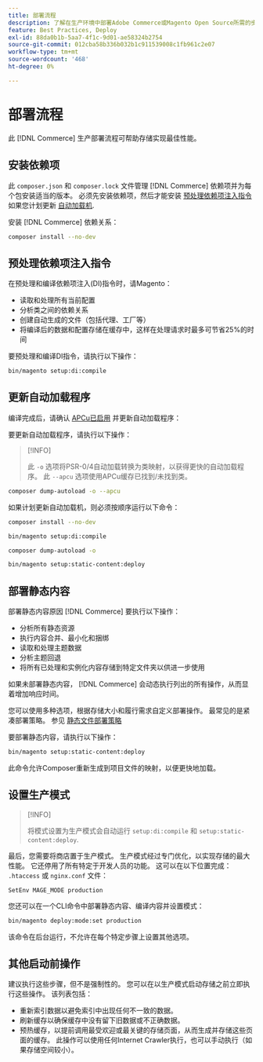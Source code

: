 ```yaml
---
title: 部署流程
description: 了解在生产环境中部署Adobe Commerce或Magento Open Source所需的步骤。
feature: Best Practices, Deploy
exl-id: 88da0b1b-5aa7-4f1c-9d01-ae58324b2754
source-git-commit: 012cba58b336b032b1c911539008c1fb961c2e07
workflow-type: tm+mt
source-wordcount: '468'
ht-degree: 0%

---
```


# 部署流程

此 [!DNL Commerce] 生产部署流程可帮助存储实现最佳性能。

## 安装依赖项

此 `composer.json` 和 `composer.lock` 文件管理 [!DNL Commerce] 依赖项并为每个包安装适当的版本。 必须先安装依赖项，然后才能安装 [预处理依赖项注入指令](#preprocess-dependency-injection-instructions) 如果您计划更新 [自动加载机](#update-the-autoloader).

安装 [!DNL Commerce] 依赖关系：

```bash
composer install --no-dev
```

## 预处理依赖项注入指令

在预处理和编译依赖项注入(DI)指令时，请Magento：

* 读取和处理所有当前配置
* 分析类之间的依赖关系
* 创建自动生成的文件（包括代理、工厂等）
* 将编译后的数据和配置存储在缓存中，这样在处理请求时最多可节省25%的时间

要预处理和编译DI指令，请执行以下操作：

```bash
bin/magento setup:di:compile
```

## 更新自动加载程序

编译完成后，请确认 [APCu已启用](../performance/software.md#php-settings) 并更新自动加载程序：

要更新自动加载程序，请执行以下操作：

>[!INFO]
>
>此 `-o` 选项将PSR-0/4自动加载转换为类映射，以获得更快的自动加载程序。 此 `--apcu` 选项使用APCu缓存已找到/未找到类。

```bash
composer dump-autoload -o --apcu
```

如果计划更新自动加载机，则必须按顺序运行以下命令：

```bash
composer install --no-dev
```

```bash
bin/magento setup:di:compile
```

```bash
composer dump-autoload -o
```

```bash
bin/magento setup:static-content:deploy
```

## 部署静态内容

部署静态内容原因 [!DNL Commerce] 要执行以下操作：

* 分析所有静态资源
* 执行内容合并、最小化和捆绑
* 读取和处理主题数据
* 分析主题回退
* 将所有已处理和实例化内容存储到特定文件夹以供进一步使用

如果未部署静态内容， [!DNL Commerce] 会动态执行列出的所有操作，从而显着增加响应时间。

您可以使用多种选项，根据存储大小和履行需求自定义部署操作。 最常见的是紧凑部署策略。 参见 [静态文件部署策略](../configuration/cli/static-view-file-strategy.md)

要部署静态内容，请执行以下操作：

```bash
bin/magento setup:static-content:deploy
```

此命令允许Composer重新生成到项目文件的映射，以便更快地加载。

## 设置生产模式

>[!INFO]
>
>将模式设置为生产模式会自动运行 `setup:di:compile` 和 `setup:static-content:deploy`.

最后，您需要将商店置于生产模式。 生产模式经过专门优化，以实现存储的最大性能。 它还停用了所有特定于开发人员的功能。 这可以在以下位置完成： `.htaccess` 或 `nginx.conf` 文件：

`SetEnv MAGE_MODE production`

您还可以在一个CLI命令中部署静态内容、编译内容并设置模式：

```bash
bin/magento deploy:mode:set production
```

该命令在后台运行，不允许在每个特定步骤上设置其他选项。

## 其他启动前操作

建议执行这些步骤，但不是强制性的。 您可以在以生产模式启动存储之前立即执行这些操作。 该列表包括：

* 重新索引数据以避免索引中出现任何不一致的数据。
* 刷新缓存以确保缓存中没有留下旧数据或不正确数据。
* 预热缓存，以提前调用最受欢迎或最关键的存储页面，从而生成并存储这些页面的缓存。 此操作可以使用任何Internet Crawler执行，也可以手动执行（如果存储空间较小）。
